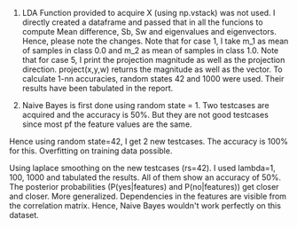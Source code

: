 1) LDA
Function provided to acquire X (using np.vstack) was not used. I directly created a dataframe and passed that in all the funcions to compute 
Mean difference, Sb, Sw and eigenvalues and eigenvectors. 
Hence, please note the changes. 
Note that for case 1, I take m_1 as mean of samples in class 0.0 and m_2 as mean of samples in class 1.0.
Note that for case 5, I print the projection magnitude as well as the projection direction. project(x,y,w) returns the magnitude as well as the vector. 
To calculate 1-nn accuracies, random states 42 and 1000 were used. Their results have been tabulated in the report. 

2) Naive Bayes is first done using random state = 1.
Two testcases are acquired and the accuracy is 50%. But they are not good testcases since most pf the feature values are the same. 

Hence using random state=42, I get 2 new testcases.
The accuracy is 100% for this.
Overfitting on training data possible.

Using laplace smoothing on the new testcases (rs=42).
I used lambda=1, 100, 1000 and tabulated the results. All of them show an accuracy of 50%. The posterior probabilities (P(yes|features) and P(no|features)) get closer and closer. 
More generalized.
Dependencies in the features are visible from the correlation matrix. Hence, Naive Bayes wouldn't work perfectly on this dataset. 